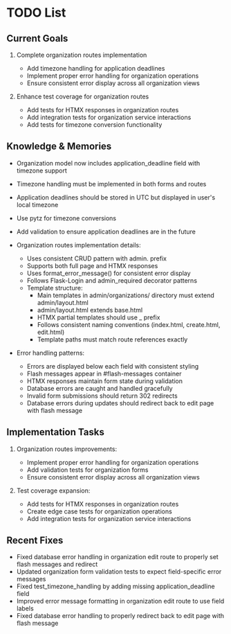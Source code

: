 # TODO List

## Current Goals
1. Complete organization routes implementation
   - Add timezone handling for application deadlines
   - Implement proper error handling for organization operations
   - Ensure consistent error display across all organization views

2. Enhance test coverage for organization routes
   - Add tests for HTMX responses in organization routes
   - Add integration tests for organization service interactions
   - Add tests for timezone conversion functionality

## Knowledge & Memories
- Organization model now includes application_deadline field with timezone support
- Timezone handling must be implemented in both forms and routes
- Application deadlines should be stored in UTC but displayed in user's local timezone
- Use pytz for timezone conversions
- Add validation to ensure application deadlines are in the future
- Organization routes implementation details:
  * Uses consistent CRUD pattern with admin. prefix
  * Supports both full page and HTMX responses
  * Uses format_error_message() for consistent error display
  * Follows Flask-Login and admin_required decorator patterns
  * Template structure:
    * Main templates in admin/organizations/ directory must extend admin/layout.html
    * admin/layout.html extends base.html
    * HTMX partial templates should use _ prefix
    * Follows consistent naming conventions (index.html, create.html, edit.html)
    * Template paths must match route references exactly

- Error handling patterns:
  * Errors are displayed below each field with consistent styling
  * Flash messages appear in #flash-messages container
  * HTMX responses maintain form state during validation
  * Database errors are caught and handled gracefully
  * Invalid form submissions should return 302 redirects
  * Database errors during updates should redirect back to edit page with flash message

## Implementation Tasks
1. Organization routes improvements:
   - Implement proper error handling for organization operations
   - Add validation tests for organization forms
   - Ensure consistent error display across all organization views

2. Test coverage expansion:
   - Add tests for HTMX responses in organization routes
   - Create edge case tests for organization operations
   - Add integration tests for organization service interactions

## Recent Fixes
- Fixed database error handling in organization edit route to properly set flash messages and redirect
- Updated organization form validation tests to expect field-specific error messages
- Fixed test_timezone_handling by adding missing application_deadline field
- Improved error message formatting in organization edit route to use field labels
- Fixed database error handling to properly redirect back to edit page with flash message

